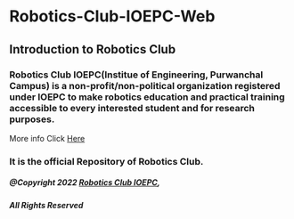 # **Robotics-Club-IOEPC-Web**
## Introduction to Robotics Club
### Robotics Club IOEPC(Institue of Engineering, Purwanchal Campus) is a non-profit/non-political organization registered under IOEPC to make robotics education and practical training accessible to every interested student and for research purposes. 

More info Click [Here](https://robotics.ioepc.edu.np)

### It is the official Repository of Robotics Club.

##### @Copyright 2022 [Robotics Club IOEPC](https://robotics.ioepc.edu.np),
##### All Rights Reserved